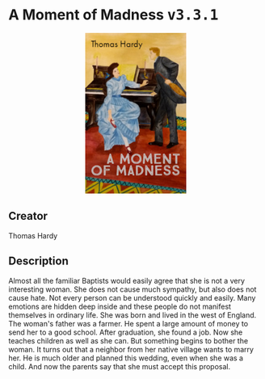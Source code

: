 
# A Moment of Madness <kbd>v3.3.1</kbd>

<center>
  <img src="./cover-1024.jpg"/>
</center>

## Creator
Thomas Hardy

## Description
Almost all the familiar Baptists would easily agree that she is not a very interesting woman. She does not cause much sympathy, but also does not cause hate. Not every person can be understood quickly and easily. Many emotions are hidden deep inside and these people do not manifest themselves in ordinary life. She was born and lived in the west of England. The woman's father was a farmer. He spent a large amount of money to send her to a good school. After graduation, she found a job. Now she teaches children as well as she can. But something begins to bother the woman. It turns out that a neighbor from her native village wants to marry her. He is much older and planned this wedding, even when she was a child. And now the parents say that she must accept this proposal.
